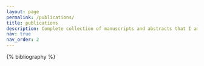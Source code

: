 ```yaml
---
layout: page
permalink: /publications/
title: publications
description: Complete collection of manuscripts and abstracts that I am an author on.
nav: true
nav_order: 2
---
```


<!-- _pages/publications.md -->
<div class="publications">

{% bibliography %}

</div>
